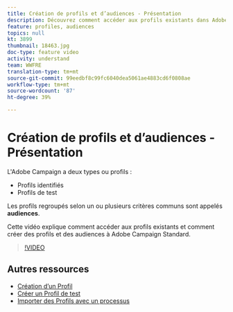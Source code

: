 ```yaml
---
title: Création de profils et d’audiences - Présentation
description: Découvrez comment accéder aux profils existants dans Adobe Campaign Standard et comment créer des profils et des audiences.
feature: profiles, audiences
topics: null
kt: 3899
thumbnail: 18463.jpg
doc-type: feature video
activity: understand
team: WWFRE
translation-type: tm+mt
source-git-commit: 99eedbf8c99fc6040dea5061ae4883cd6f0808ae
workflow-type: tm+mt
source-wordcount: '87'
ht-degree: 39%

---
```



# Création de profils et d’audiences - Présentation

L&#39;Adobe Campaign a deux types ou profils :

* Profils identifiés
* Profils de test

Les profils regroupés selon un ou plusieurs critères communs sont appelés **audiences**.

Cette vidéo explique comment accéder aux profils existants et comment créer des profils et des audiences à Adobe Campaign Standard.

>[!VIDEO](https://video.tv.adobe.com/v/18463/?quality=12)

## Autres ressources

* [Création d’un Profil](/help/profiles-and-audiences/creating-a-profile.md)
* [Créer un Profil de test](/help/profiles-and-audiences/test-profiles.md)
* [Importer des Profils avec un processus](/help/managing-processes-and-data/importing-profiles.md)
